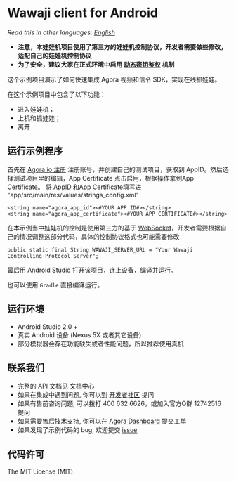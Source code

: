 # Wawaji client for Android

*Read this in other languages: [English](README.en.md)*

- **注意，本娃娃机项目使用了第三方的娃娃机控制协议，开发者需要做些修改，适配自己的娃娃机控制协议**
- **为了安全，建议大家在正式环境中启用 [动态密钥鉴权](https://document.agora.io/cn/1.14/instruction/key.html) 机制**

这个示例项目演示了如何快速集成 Agora 视频和信令 SDK，实现在线抓娃娃。

在这个示例项目中包含了以下功能：

- 进入娃娃机；
- 上机和抓娃娃；
- 离开

## 运行示例程序
首先在 [Agora.io 注册](https://dashboard.agora.io/cn/signup/) 注册账号，并创建自己的测试项目，获取到 AppID。然后选择测试项目里的编辑，App Certificate 点击启用，根据操作拿到App Certificate。
将 AppID  和App Certificate填写进 "app/src/main/res/values/strings_config.xml"

```
<string name="agora_app_id"><#YOUR APP ID#></string>
<string name="agora_app_certificate"><#YOUR APP CERTIFICATE#></string>
```

在本示例当中娃娃机的控制是使用第三方的基于 [WebSocket](https://en.wikipedia.org/wiki/WebSocket)，开发者需要根据自己的情况调整这部分代码，具体的控制协议格式也可能需要修改

```
public static final String WAWAJI_SERVER_URL = "Your Wawaji Controlling Protocol Server";
```

最后用 Android Studio 打开该项目，连上设备，编译并运行。

也可以使用 `Gradle` 直接编译运行。

## 运行环境
- Android Studio 2.0 +
- 真实 Android 设备 (Nexus 5X 或者其它设备)
- 部分模拟器会存在功能缺失或者性能问题，所以推荐使用真机

## 联系我们
- 完整的 API 文档见 [文档中心](https://docs.agora.io/cn/)
- 如果在集成中遇到问题, 你可以到 [开发者社区](https://dev.agora.io/cn/) 提问
- 如果有售前咨询问题, 可以拨打 400 632 6626，或加入官方Q群 12742516 提问
- 如果需要售后技术支持, 你可以在 [Agora Dashboard](https://dashboard.agora.io) 提交工单
- 如果发现了示例代码的 bug, 欢迎提交 [issue](https://github.com/AgoraIO/Wawaji/issues)

## 代码许可
The MIT License (MIT).
